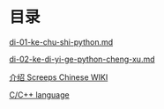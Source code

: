 # 目录

[di-01-ke-chu-shi-python.md](xiang-mu-ji-chu/di-01-ke-chu-shi-python.md "mention")

[di-02-ke-di-yi-ge-python-cheng-xu.md](xiang-mu-ji-chu/di-02-ke-di-yi-ge-python-cheng-xu.md "mention")

[介绍 Screeps Chinese WIKI](https://app.gitbook.com/s/qLoFXH8a6L0JxqnEXmzD/ "mention")

[C/C++ language ](https://app.gitbook.com/s/c3N4I0uCaPF1cISi2BCE/c-c++-language "mention")
